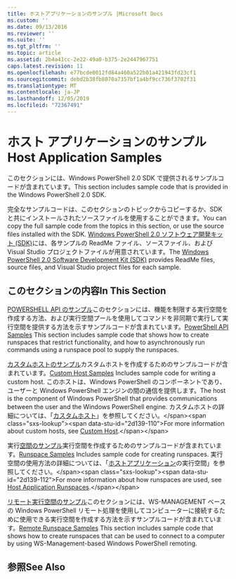 ```yaml
---
title: ホストアプリケーションのサンプル |Microsoft Docs
ms.custom: ''
ms.date: 09/13/2016
ms.reviewer: ''
ms.suite: ''
ms.tgt_pltfrm: ''
ms.topic: article
ms.assetid: 2b4a41cc-2e22-49a0-b375-2e2447967751
caps.latest.revision: 11
ms.openlocfilehash: e77bcde0012fd84a460a522b01a421943fd23cf1
ms.sourcegitcommit: debd2b38fb8070a7357bf1a4bf9cc736f3702f31
ms.translationtype: MT
ms.contentlocale: ja-JP
ms.lasthandoff: 12/05/2019
ms.locfileid: "72367491"
---
```

# <a name="host-application-samples"></a><span data-ttu-id="2d139-102">ホスト アプリケーションのサンプル</span><span class="sxs-lookup"><span data-stu-id="2d139-102">Host Application Samples</span></span>

<span data-ttu-id="2d139-103">このセクションには、Windows PowerShell 2.0 SDK で提供されるサンプルコードが含まれています。</span><span class="sxs-lookup"><span data-stu-id="2d139-103">This section includes sample code that is provided in the Windows PowerShell 2.0 SDK.</span></span>

 <span data-ttu-id="2d139-104">完全なサンプルコードは、このセクションのトピックからコピーするか、SDK と共にインストールされたソースファイルを使用することができます。</span><span class="sxs-lookup"><span data-stu-id="2d139-104">You can copy the full sample code from the topics in this section, or use the source files installed with the SDK.</span></span> <span data-ttu-id="2d139-105">[Windows PowerShell 2.0 ソフトウェア開発キット (SDK)](https://www.microsoft.com/en-us/download/details.aspx?id=2560)には、各サンプルの ReadMe ファイル、ソースファイル、および Visual Studio プロジェクトファイルが用意されています。</span><span class="sxs-lookup"><span data-stu-id="2d139-105">The [Windows PowerShell 2.0 Software Development Kit (SDK)](https://www.microsoft.com/en-us/download/details.aspx?id=2560) provides ReadMe files, source files, and Visual Studio project files for each sample.</span></span>

## <a name="in-this-section"></a><span data-ttu-id="2d139-106">このセクションの内容</span><span class="sxs-lookup"><span data-stu-id="2d139-106">In This Section</span></span>

 <span data-ttu-id="2d139-107">[POWERSHELL API のサンプル](./windows-powershell-api-samples.md)このセクションには、機能を制限する実行空間を作成する方法、および実行空間プールを使用してコマンドを非同期で実行して実行空間を提供する方法を示すサンプルコードが含まれています。</span><span class="sxs-lookup"><span data-stu-id="2d139-107">[PowerShell API Samples](./windows-powershell-api-samples.md) This section includes sample code that shows how to create runspaces that restrict functionality, and how to asynchronously run commands using a runspace pool to supply the runspaces.</span></span>

 <span data-ttu-id="2d139-108">[カスタムホストのサンプル](./custom-host-samples.md)カスタムホストを作成するためのサンプルコードが含まれています。</span><span class="sxs-lookup"><span data-stu-id="2d139-108">[Custom Host Samples](./custom-host-samples.md) Includes sample code for writing a custom host.</span></span> <span data-ttu-id="2d139-109">このホストは、Windows PowerShell のコンポーネントであり、ユーザーと Windows PowerShell エンジンの間の通信を提供します。</span><span class="sxs-lookup"><span data-stu-id="2d139-109">The host is the component of Windows PowerShell that provides communications between the user and the Windows PowerShell engine.</span></span> <span data-ttu-id="2d139-110">カスタムホストの詳細については、「[カスタムホスト](https://msdn.microsoft.com/en-us/library/ee706563(v=vs.85).aspx)」を参照してください。</span><span class="sxs-lookup"><span data-stu-id="2d139-110">For more information about custom hosts, see [Custom Host](https://msdn.microsoft.com/en-us/library/ee706563(v=vs.85).aspx).</span></span>

 <span data-ttu-id="2d139-111">実行[空間のサンプル](./runspace-samples.md)実行空間を作成するためのサンプルコードが含まれています。</span><span class="sxs-lookup"><span data-stu-id="2d139-111">[Runspace Samples](./runspace-samples.md) Includes sample code for creating runspaces.</span></span> <span data-ttu-id="2d139-112">実行空間の使用方法の詳細については、「[ホストアプリケーション](https://msdn.microsoft.com/en-us/library/ee706563(v=vs.85).aspx)の実行空間」を参照してください。</span><span class="sxs-lookup"><span data-stu-id="2d139-112">For more information about how runspaces are used, see [Host Application Runspaces](https://msdn.microsoft.com/en-us/library/ee706563(v=vs.85).aspx).</span></span>

 <span data-ttu-id="2d139-113">[リモート実行空間のサンプル](./remote-runspace-samples.md)このセクションには、WS-MANAGEMENT ベースの Windows PowerShell リモート処理を使用してコンピューターに接続するために使用できる実行空間を作成する方法を示すサンプルコードが含まれています。</span><span class="sxs-lookup"><span data-stu-id="2d139-113">[Remote Runspace Samples](./remote-runspace-samples.md) This section includes sample code that shows how to create runspaces that can be used to connect to a computer by using WS-Management-based Windows PowerShell remoting.</span></span>

## <a name="see-also"></a><span data-ttu-id="2d139-114">参照</span><span class="sxs-lookup"><span data-stu-id="2d139-114">See Also</span></span>
